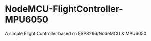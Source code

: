 # NodeMCU-FlightController-MPU6050
A simple Flight Controller based on ESP8266/NodeMCU &amp; MPU6050
